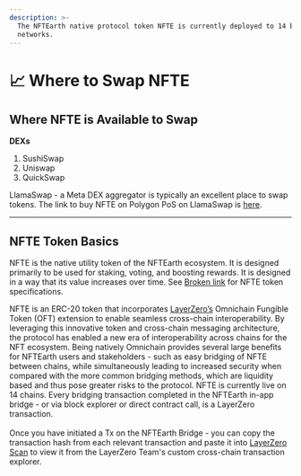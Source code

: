 ```yaml
---
description: >-
  The NFTEarth native protocol token NFTE is currently deployed to 14 blockchain
  networks.
---
```


# 📈 Where to Swap NFTE

## Where NFTE is Available to Swap

**DEXs**

1. SushiSwap&#x20;
2. Uniswap
3. QuickSwap

LlamaSwap - a Meta DEX aggregator is typically an excellent place to swap tokens. The link to buy NFTE on Polygon PoS on LlamaSwap is [here](https://swap.defillama.com/?chain=polygon\&from=0x0000000000000000000000000000000000000000\&to=0x492fa53b88614923937b7197c87e0f7f8eeb7b20).

***

## NFTE Token Basics

NFTE is the native utility token of the NFTEarth ecosystem. It is designed primarily to be used for staking, voting, and boosting rewards. It is designed in a way that its value increases over time. See [Broken link](broken-reference "mention") for NFTE token specifications.

NFTE is an ERC-20 token that incorporates [LayerZero’s](https://layerzero.network/) Omnichain Fungible Token (OFT) extension to enable seamless cross-chain interoperability. By leveraging this innovative token and cross-chain messaging architecture, the protocol has enabled a new era of interoperability across chains for the NFT ecosystem. Being natively Omnichain provides several large benefits for NFTEarth users and stakeholders - such as easy bridging of NFTE between chains, while simultaneously leading to increased security when compared with the more common bridging methods, which are liquidity based and thus pose greater risks to the protocol. NFTE is currently live on 14 chains. Every bridging transaction completed in the NFTEarth in-app bridge - or via block explorer or direct contract call, is a LayerZero transaction. \
\
Once you have initiated a Tx on the NFTEarth Bridge - you can copy the transaction hash from each relevant transaction and paste it into [LayerZero Scan](https://layerzeroscan.com/) to view it from the LayerZero Team's custom cross-chain transaction explorer.&#x20;
